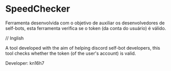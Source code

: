 # SpeedChecker

Ferramenta desenvolvida com o objetivo de auxiliar os desenvolvedores de self-bots, esta ferramenta verifica se o token (da conta do usuário) é válido.

// Inglish

A tool developed with the aim of helping discord self-bot developers, this tool checks whether the token (of the user's account) is valid.

Developer: kn16h7
